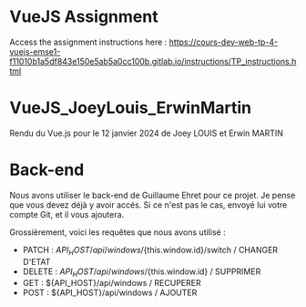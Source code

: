 # VueJS Assignment

Access the assignment instructions here : https://cours-dev-web-tp-4-vuejs-emse1-f11010b1a5df843e150e5ab5a0cc100b.gitlab.io/instructions/TP_instructions.html

# VueJS_JoeyLouis_ErwinMartin
Rendu du Vue.js pour le 12 janvier 2024 de Joey LOUIS et Erwin MARTIN

# Back-end
Nous avons utiliser le back-end de Guillaume Ehret pour ce projet. Je pense que vous devez déjà y avoir accés. Si ce n'est pas le cas, envoyé lui votre compte Git, et il vous ajoutera.

Grossièrement, voici les requêtes que nous avons utilisé :

- PATCH : ${API_HOST}/api/windows/${this.window.id}/switch / CHANGER D'ETAT
- DELETE : ${API_HOST}/api/windows/${this.window.id} / SUPPRIMER
- GET : ${API_HOST}/api/windows / RECUPERER
- POST : ${API_HOST}/api/windows / AJOUTER

